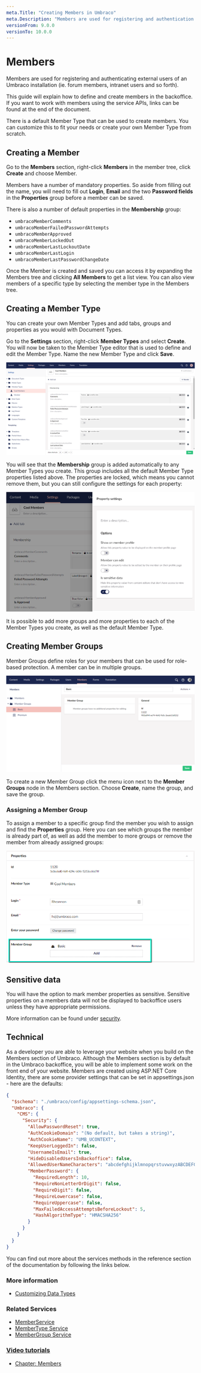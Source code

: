 ```yaml
---
meta.Title: "Creating Members in Umbraco"
meta.Description: "Members are used for registering and authentication external / frontend users of an Umbraco installation. This could be Forum members and Intranet members."
versionFrom: 9.0.0
versionTo: 10.0.0
---
```


# Members

Members are used for registering and authenticating external users of an Umbraco installation (ie. forum members, intranet users and so forth).

This guide will explain how to define and create members in the backoffice. If you want to work with members using the service APIs, links can be found at the end of the document.

There is a default Member Type that can be used to create members. You can customize this to fit your needs or create your own Member Type from scratch.

## Creating a Member

Go to the __Members__ section, right-click __Members__ in the member tree, click __Create__ and choose Member.

Members have a number of mandatory properties. So aside from filling out the name, you will need to fill out  __Login__, __Email__ and the two __Password fields__ in the __Properties__ group before a member can be saved.

There is also a number of default properties in the __Membership__ group:

- `umbracoMemberComments`
- `umbracoMemberFailedPasswordAttempts`
- `umbracoMemberApproved`
- `umbracoMemberLockedOut`
- `umbracoMemberLastLockoutDate`
- `umbracoMemberLastLogin`
- `umbracoMemberLastPasswordChangeDate`

Once the Member is created and saved you can access it by expanding the Members tree and clicking __All Members__ to get a list view. You can also view members of a specific type by selecting the member type in the Members tree.

## Creating a Member Type

You can create your own Member Types and add tabs, groups and properties as you would with Document Types.

Go to the __Settings__ section, right-click __Member Types__ and select __Create__. You will now be taken to the Member Type editor that is used to define and edit the Member Type. Name the new Member Type and click __Save__.

![Member Type Editor](images/Member-Type-Editor_new.png)

You will see that the __Membership__ group is added automatically to any Member Types you create. This group includes all the default Member Type properties listed above. The properties are locked, which means you cannot remove them, but you can still configure the settings for each property:

![Configure property settings](images/member-type-property-settings_new.png)

It is possible to add more groups and more properties to each of the Member Types you create, as well as the default Member Type.

## Creating Member Groups

Member Groups define roles for your members that can be used for role-based protection. A member can be in multiple groups.

![Creating a Member Group](images/Member-group.png)

To create a new Member Group click the menu icon next to the __Member Groups__ node in the Members section. Choose __Create__, name the group, and save the group.

### Assigning a Member Group

To assign a member to a specific group find the member you wish to assign and find the __Properties__ group. Here you can see which groups the member is already part of, as well as add the member to more groups or remove the member from already assigned groups:

![Assigning a Member Group](images/assign-member-group.png)

## Sensitive data

You will have the option to mark member properties as sensitive. Sensitive properties on a members data will not be displayed to backoffice users unless they have appropriate permissions.

More information can be found under [security](../../../Reference/Security/#sensitive-data).

## Technical

As a developer you are able to leverage your website when you build on the Members section of Umbraco.
Although the Members section is by default in the Umbraco backoffice, you will be able to implement some work on the front end of your website.
Members are created using ASP.NET Core Identity, there are some provider settings that can be set in appsettings.json - here are the defaults:

```json
{
  "$schema": "./umbraco/config/appsettings-schema.json",  
  "Umbraco": {
    "CMS": {      
      "Security": {
        "AllowPasswordReset": true,
        "AuthCookieDomain": "(No default, but takes a string)",
        "AuthCookieName": "UMB_UCONTEXT",
        "KeepUserLoggedIn": false,
        "UsernameIsEmail": true,
        "HideDisabledUsersInBackoffice": false,
        "AllowedUserNameCharacters": "abcdefghijklmnopqrstuvwxyzABCDEFGHIJKLMNOPQRSTUVWXYZ0123456789-._@+\\",
        "MemberPassword": {
          "RequiredLength": 10,
          "RequireNonLetterOrDigit": false,
          "RequireDigit": false,
          "RequireLowercase": false,
          "RequireUppercase": false,
          "MaxFailedAccessAttemptsBeforeLockout": 5,
          "HashAlgorithmType": "HMACSHA256"
        }
      }
    }
  }
}
```

You can find out more about the services methods in the reference section of the documentation by following the links below.

### More information

- [Customizing Data Types](../Data-Types/)

### Related Services

- [MemberService](../../../Reference/Management/Services/MemberService/index.md)
- [MemberType Service](../../../Reference/Management/Services/MemberTypeService/index.md)
- [MemberGroup Service](../../../Reference/Management/Services/MemberGroupService/index.md)

### [Video tutorials](https://www.youtube.com/c/UmbracoLearningBase)

- [Chapter: Members](https://www.youtube.com/playlist?list=PLgX62vUaGZsHYlNtXGSolK5_Tg0AMkQBA)
